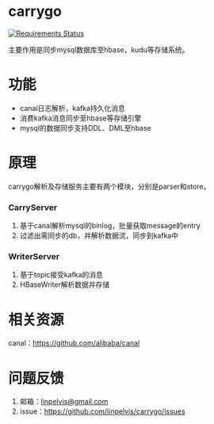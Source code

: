carrygo
===========

[![Requirements Status](https://requires.io/github/linpelvis/carrygo/requirements.svg?branch=master)](https://requires.io/github/linpelvis/carrygo/requirements/?branch=master)


主要作用是同步mysql数据库至hbase，kudu等存储系统。



# 功能 #

- canal日志解析，kafka持久化消息
- 消费kafka消息同步至hbase等存储引擎
- mysql的数据同步支持DDL、DML至hbase


# 原理 #

carrygo解析及存储服务主要有两个模块，分别是parser和store。

### CarryServer ###
1. 基于canal解析mysql的binlog，批量获取message的entry
2. 过滤出需同步的db，并解析数据流，同步到kafka中

### WriterServer ###
1. 基于topic接受kafka的消息
2. HBaseWriter解析数据并存储

# 相关资源 #
canal：<a href="https://github.com/alibaba/canal">https://github.com/alibaba/canal</a>


# 问题反馈 #
1. 邮箱：linpelvis@gmail.com
2. issue：<a href="https://github.com/linpelvis/carrygo/issues">https://github.com/linpelvis/carrygo/issues</a>

